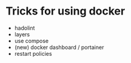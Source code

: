 # Tricks for using docker

- hadolint
- layers
- use compose
- (new) docker dashboard / portainer
- restart policies
